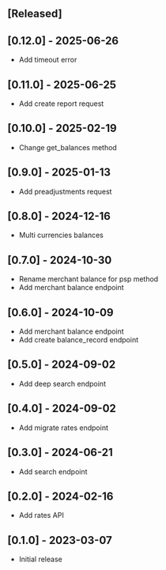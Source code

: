 ## [Released]

## [0.12.0] - 2025-06-26

- Add timeout error

## [0.11.0] - 2025-06-25

- Add create report request

## [0.10.0] - 2025-02-19

- Change get_balances method

## [0.9.0] - 2025-01-13

- Add preadjustments request

## [0.8.0] - 2024-12-16

- Multi currencies balances

## [0.7.0] - 2024-10-30

- Rename merchant balance for psp method
- Add merchant balance endpoint

## [0.6.0] - 2024-10-09

- Add merchant balance endpoint
- Add create balance_record endpoint

## [0.5.0] - 2024-09-02

- Add deep search endpoint

## [0.4.0] - 2024-09-02

- Add migrate rates endpoint

## [0.3.0] - 2024-06-21

- Add search endpoint

## [0.2.0] - 2024-02-16

- Add rates API

## [0.1.0] - 2023-03-07

- Initial release
